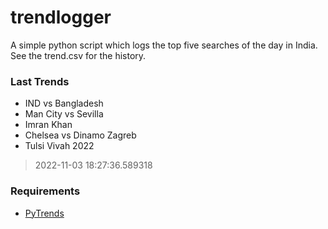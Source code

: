 # trendlogger
A simple python script which logs the top five searches of the day in India.<br>See the trend.csv for the history.<br>

<!-- Last Trends -->
### Last Trends
* IND vs Bangladesh
* Man City vs Sevilla
* Imran Khan
* Chelsea vs Dinamo Zagreb
* Tulsi Vivah 2022
> 2022-11-03 18:27:36.589318

<!-- Requirements -->
### Requirements
* [PyTrends](https://github.com/dreyco676/pytrends)
